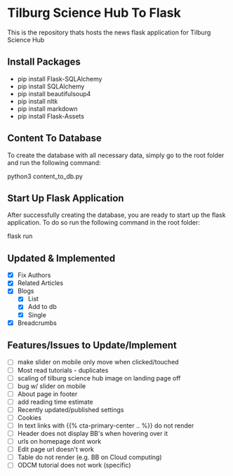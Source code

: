 # Tilburg Science Hub To Flask
This is the repository thats hosts the news flask application for Tilburg Science Hub

## Install Packages
- pip install Flask-SQLAlchemy
- pip install SQLAlchemy
- pip install beautifulsoup4
- pip install nltk
- pip install markdown
- pip install Flask-Assets

## Content To Database
To create the database with all necessary data, simply go to the root folder and run the following command:

python3 content_to_db.py

## Start Up Flask Application
After successfully creating the database, you are ready to start up the flask application. To do so run the following command in the root folder:

flask run

## Updated & Implemented
- [x] Fix Authors
- [x] Related Articles
- [x] Blogs
    - [x] List
    - [x] Add to db
    - [x] Single
- [x] Breadcrumbs
    
## Features/Issues to Update/Implement
- [ ] make slider on mobile only move when clicked/touched
- [ ] Most read tutorials - duplicates
- [ ] scaling of tilburg science hub image on landing page off
- [ ] bug w/ slider on mobile
- [ ] About page in footer
- [ ] add reading time estimate
- [ ] Recently updated/published settings
- [ ] Cookies
- [ ] In text links with {{% cta-primary-center .. %}} do not render
- [ ] Header does not display BB's when hovering over it
- [ ] urls on homepage dont work
- [ ] Edit page url doesn't work
- [ ] Table do not render (e.g. BB on Cloud computing)
- [ ] ODCM tutorial does not work (specific)
